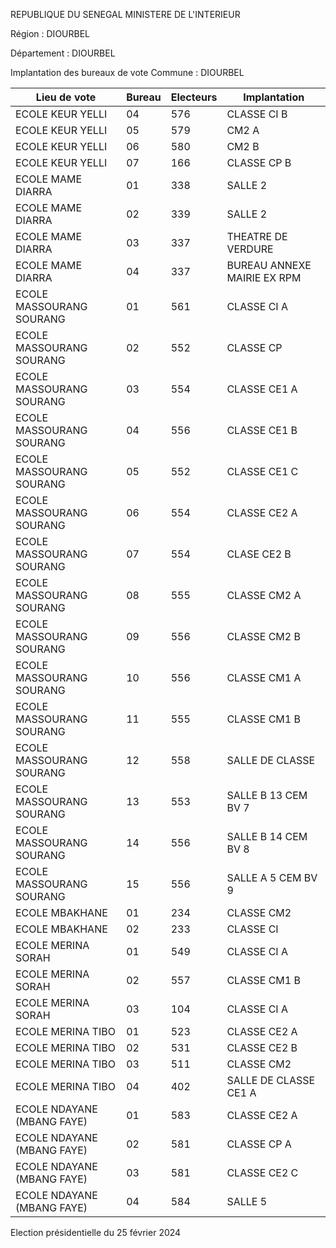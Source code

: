 REPUBLIQUE DU SENEGAL MINISTERE DE L'INTERIEUR

Région : DIOURBEL

Département : DIOURBEL

Implantation des bureaux de vote Commune : DIOURBEL

| Lieu de vote | Bureau | Electeurs | Implantation |
| - | - | - | - |
| ECOLE KEUR YELLI | 04 | 576 | CLASSE CI B |
| ECOLE KEUR YELLI | 05 | 579 | CM2 A |
| ECOLE KEUR YELLI | 06 | 580 | CM2 B |
| ECOLE KEUR YELLI | 07 | 166 | CLASSE CP B |
| ECOLE MAME DIARRA | 01 | 338 | SALLE 2 |
| ECOLE MAME DIARRA | 02 | 339 | SALLE 2 |
| ECOLE MAME DIARRA | 03 | 337 | THEATRE DE VERDURE |
| ECOLE MAME DIARRA | 04 | 337 | BUREAU ANNEXE MAIRIE EX RPM |
| ECOLE MASSOURANG SOURANG | 01 | 561 | CLASSE CI A |
| ECOLE MASSOURANG SOURANG | 02 | 552 | CLASSE CP |
| ECOLE MASSOURANG SOURANG | 03 | 554 | CLASSE CE1 A |
| ECOLE MASSOURANG SOURANG | 04 | 556 | CLASSE CE1 B |
| ECOLE MASSOURANG SOURANG | 05 | 552 | CLASSE CE1 C |
| ECOLE MASSOURANG SOURANG | 06 | 554 | CLASSE CE2 A |
| ECOLE MASSOURANG SOURANG | 07 | 554 | CLASE CE2 B |
| ECOLE MASSOURANG SOURANG | 08 | 555 | CLASSE CM2 A |
| ECOLE MASSOURANG SOURANG | 09 | 556 | CLASSE CM2 B |
| ECOLE MASSOURANG SOURANG | 10 | 556 | CLASSE CM1 A |
| ECOLE MASSOURANG SOURANG | 11 | 555 | CLASSE CM1 B |
| ECOLE MASSOURANG SOURANG | 12 | 558 | SALLE DE CLASSE |
| ECOLE MASSOURANG SOURANG | 13 | 553 | SALLE B 13 CEM BV 7 |
| ECOLE MASSOURANG SOURANG | 14 | 556 | SALLE B 14 CEM BV 8 |
| ECOLE MASSOURANG SOURANG | 15 | 556 | SALLE A 5 CEM BV 9 |
| ECOLE MBAKHANE | 01 | 234 | CLASSE CM2 |
| ECOLE MBAKHANE | 02 | 233 | CLASSE CI |
| ECOLE MERINA SORAH | 01 | 549 | CLASSE CI A |
| ECOLE MERINA SORAH | 02 | 557 | CLASSE CM1 B |
| ECOLE MERINA SORAH | 03 | 104 | CLASSE CI A |
| ECOLE MERINA TIBO | 01 | 523 | CLASSE CE2 A |
| ECOLE MERINA TIBO | 02 | 531 | CLASSE CE2 B |
| ECOLE MERINA TIBO | 03 | 511 | CLASSE CM2 |
| ECOLE MERINA TIBO | 04 | 402 | SALLE DE CLASSE CE1 A |
| ECOLE NDAYANE (MBANG FAYE) | 01 | 583 | CLASSE CE2 A |
| ECOLE NDAYANE (MBANG FAYE) | 02 | 581 | CLASSE CP A |
| ECOLE NDAYANE (MBANG FAYE) | 03 | 581 | CLASSE CE2 C |
| ECOLE NDAYANE (MBANG FAYE) | 04 | 584 | SALLE 5 |

<!-- PageNumber="3/15" -->

Election présidentielle du 25 février 2024
